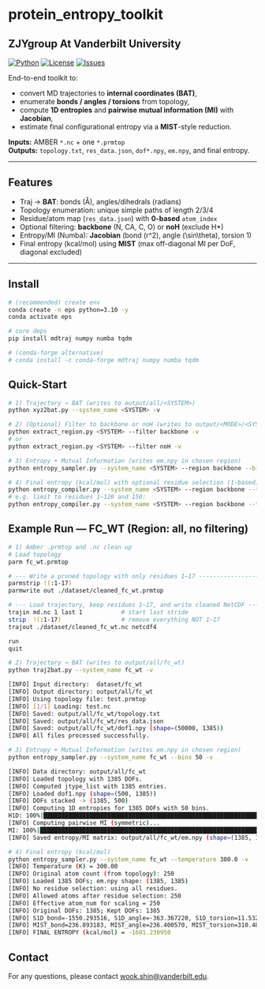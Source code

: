 # protein_entropy_toolkit
## ZJYgroup At Vanderbilt University

[![Python](https://img.shields.io/badge/python-3.9%2B-blue.svg)](https://www.python.org/)
[![License](https://img.shields.io/badge/License-MIT-green.svg)](#license)
[![Issues](https://img.shields.io/github/issues-raw/USER/traj2bat-entropy.svg)](../../issues)

End-to-end toolkit to:
- convert MD trajectories to **internal coordinates (BAT)**,
- enumerate **bonds / angles / torsions** from topology,
- compute **1D entropies** and **pairwise mutual information (MI)** with **Jacobian**,
- estimate final configurational entropy via a **MIST**-style reduction.

**Inputs:** AMBER `*.nc` + one `*.prmtop`  
**Outputs:** `topology.txt`, `res_data.json`, `dof*.npy`, `em.npy`, and final entropy.

---

## Features
- Traj → **BAT**: bonds (Å), angles/dihedrals (radians)
- Topology enumeration: unique simple paths of length 2/3/4
- Residue/atom map (`res_data.json`) with **0-based** `atom_index`
- Optional filtering: **backbone** (N, CA, C, O) or **noH** (exclude H*)
- Entropy/MI (Numba): **Jacobian** (bond \(r^2\), angle \(\sin\theta\), torsion 1)
- Final entropy (kcal/mol) using **MIST** (max off-diagonal MI per DoF, diagonal excluded)

---

## Install

```bash
# (recommended) create env
conda create -n eps python=3.10 -y
conda activate eps

# core deps
pip install mdtraj numpy numba tqdm

# (conda-forge alternative)
# conda install -c conda-forge mdtraj numpy numba tqdm
```
## Quick-Start

```bash
# 1) Trajectory → BAT (writes to output/all/<SYSTEM>)
python xyz2bat.py --system_name <SYSTEM> -v

# 2) (Optional) Filter to backbone or noH (writes to output/<MODE>/<SYSTEM>)
python extract_region.py <SYSTEM> --filter backbone -v
# or
python extract_region.py <SYSTEM> --filter noH -v

# 3) Entropy + Mutual Information (writes em.npy in chosen region)
python entropy_sampler.py --system_name <SYSTEM> --region backbone --bins 50 -v

# 4) Final entropy (kcal/mol) with optional residue selection (1-based)
python entropy_compiler.py --system_name <SYSTEM> --region backbone --temperature 298.15 -v
# e.g. limit to residues 1–120 and 150:
python entropy_compiler.py --system_name <SYSTEM> --region backbone --temperature 298.15 --residues "1-120,150" -v

```

## Example Run — FC_WT (Region: all, no filtering)

```bash
# 1) Amber .prmtop and .nc clean up
# Load topology
parm fc_wt.prmtop

# --- Write a pruned topology with only residues 1–17 -------------------
parmstrip !(:1-17)
parmwrite out ./dataset/cleaned_fc_wt.prmtop

# --- Load trajectory, keep residues 1–17, and write cleaned NetCDF -----
trajin md.nc 1 last 1           # start last stride
strip  !(:1-17)                 # remove everything NOT 1–17
trajout ./dataset/cleaned_fc_wt.nc netcdf4

run
quit

# 2) Trajectory → BAT (writes to output/all/fc_wt)
python traj2bat.py --system_name fc_wt -v

[INFO] Input directory:  dataset/fc_wt
[INFO] Output directory: output/all/fc_wt
[INFO] Using topology file: test.prmtop
[INFO] [1/1] Loading: test.nc
[INFO] Saved: output/all/fc_wt/topology.txt
[INFO] Saved: output/all/fc_wt/res_data.json
[INFO] Saved: output/all/fc_wt/dof1.npy (shape=(50000, 1385))
[INFO] All files processed successfully.

# 3) Entropy + Mutual Information (writes em.npy in chosen region)
python entropy_sampler.py --system_name fc_wt --bins 50 -v

[INFO] Data directory: output/all/fc_wt
[INFO] Loaded topology with 1385 DOFs.
[INFO] Computed jtype_list with 1385 entries.
[INFO] Loaded dof1.npy (shape=(500, 1385))
[INFO] DOFs stacked -> (1385, 500)
[INFO] Computing 1D entropies for 1385 DOFs with 50 bins.
H1D: 100%|████████████████████████████████████████████████████████████████████████████████████████████████████████████████████████████████████████████████████████████████████| 1385/1385 [00:01<00:00, 1333.20it/s]
[INFO] Computing pairwise MI (symmetric)...
MI: 100%|███████████████████████████████████████████████████████████████████████████████████████████████████████████████████████████████████████████████████████████████████████| 1385/1385 [01:45<00:00, 13.16it/s]
[INFO] Saved entropy/MI matrix: output/all/fc_wt/em.npy (shape=(1385, 1385))

# 4) Final entropy (kcal/mol)
python entropy_sampler.py --system_name fc_wt --temperature 300.0 -v
[INFO] Temperature (K) = 300.00
[INFO] Original atom count (from topology): 250
[INFO] Loaded 1385 DOFs; em.npy shape: (1385, 1385)
[INFO] No residue selection: using all residues.
[INFO] Allowed atoms after residue selection: 250
[INFO] Effective atom_num for scaling = 250
[INFO] Original DOFs: 1385; Kept DOFs: 1385
[INFO] S1D_bond=-1550.293516, S1D_angle=-363.367220, S1D_torsion=11.532246
[INFO] MIST_bond=236.893183, MIST_angle=236.400570, MIST_torsion=310.480063
[INFO] FINAL ENTROPY (kcal/mol) = -1601.230950
```
## Contact
For any questions, please contact wook.shin@vanderbilt.edu.
